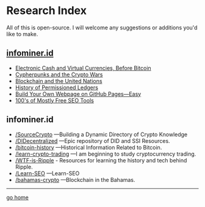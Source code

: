 # Research Index

All of this is open-source. I will welcome any suggestions or additions you'd like to make.

## [infominer.id](https://infominer.id) 

* [Electronic Cash and Virtual Currencies, Before Bitcoin](/blockchain/electronic-cash)
* [Cypherpunks and the Crypto Wars](/blockchain/cypherpunks)
* [Blockchain and the United Nations](/blockchain/UnitedNations)
* [History of Permissioned Ledgers](/blockchain/permissioned)
* [Build Your Own Webpage on GitHub Pages—Easy](/web-work/notes-on-github-pages)
* [100's of Mostly Free SEO Tools](/web-work/seo-tools)

## infominer.id

* [/SourceCrypto](https://infominer.id/SourceCrypto) —Building a Dynamic Directory of Crypto Knowledge
* [/DIDecentralized](https://infominer.id/DIDecentralized) —Epic repository of DID and SSI Resources.
* [/bitcoin-history](https://infominer.id/bitcoin-history) —Historical Information Related to Bitcoin.
* [/learn-crypto-trading](https://infominer.id/learn-crypto-trading) —I am beginning to study cryptocurrency trading.
* [/WTF-is-Ripple](https://github.com/infominer33/WTF-is-Ripple) - Resources for learning the history and tech behind Ripple. 
* [/Learn-SEO](https://github.com/infominer33/Learn-SEO) —Learn-SEO
* [/bahamas-crypto](https://github.com/infominer33/bahamas-crypto) —Blockchain in the Bahamas.

---

[go home](https://infominer.id)